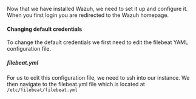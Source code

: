 Now that we have installed Wazuh, we need to set it up and configure it. When you first login you are redirected to the Wazuh homepage.

#### Changing default credentials
To change the default credentials we first need to edit the filebeat YAML configuration file.
##### filebeat.yml
For us to edit this configuration file, we need to ssh into our instance.
We then navigate to the filebeat.yml file which is located at `/etc/filebeat/filebeat.yml`